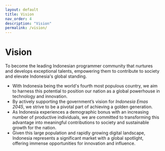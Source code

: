 ```yaml
---
layout: default
title: Vision
nav_order: 4
description: "Vision"
permalink: /vision/
---
```


# **Vision**  

To become the leading Indonesian programmer community that nurtures and develops exceptional talents, empowering them to contribute to society and elevate Indonesia's global standing.
- With Indonesia being the world's fourth most populous country, we aim to harness this potential to position our nation as a global powerhouse in technology and innovation.
- By actively supporting the government’s vision for *Indonesia Emas 2045*, we strive to be a pivotal part of achieving a golden generation.
- As Indonesia experiences a demographic bonus with an increasing number of productive individuals, we are committed to transforming this advantage into meaningful contributions to society and sustainable growth for the nation.
- Given this large population and rapidly growing digital landscape, Indonesia represents a significant market with a global spotlight, offering immense opportunities for innovation and influence.